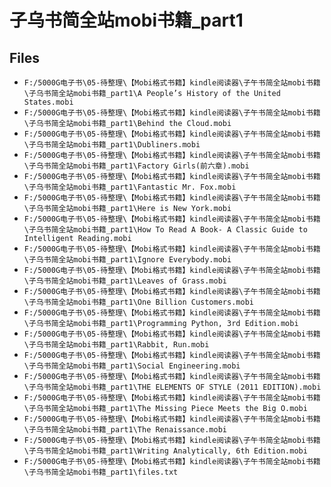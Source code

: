 # 子乌书简全站mobi书籍_part1

## Files

- `F:/5000G电子书\05-待整理\【Mobi格式书籍】kindle阅读器\子午书简全站mobi书籍\子乌书简全站mobi书籍_part1\A People’s History of the United States.mobi`
- `F:/5000G电子书\05-待整理\【Mobi格式书籍】kindle阅读器\子午书简全站mobi书籍\子乌书简全站mobi书籍_part1\Behind the Cloud.mobi`
- `F:/5000G电子书\05-待整理\【Mobi格式书籍】kindle阅读器\子午书简全站mobi书籍\子乌书简全站mobi书籍_part1\Dubliners.mobi`
- `F:/5000G电子书\05-待整理\【Mobi格式书籍】kindle阅读器\子午书简全站mobi书籍\子乌书简全站mobi书籍_part1\Factory Girls(前六章).mobi`
- `F:/5000G电子书\05-待整理\【Mobi格式书籍】kindle阅读器\子午书简全站mobi书籍\子乌书简全站mobi书籍_part1\Fantastic Mr. Fox.mobi`
- `F:/5000G电子书\05-待整理\【Mobi格式书籍】kindle阅读器\子午书简全站mobi书籍\子乌书简全站mobi书籍_part1\Here is New York.mobi`
- `F:/5000G电子书\05-待整理\【Mobi格式书籍】kindle阅读器\子午书简全站mobi书籍\子乌书简全站mobi书籍_part1\How To Read A Book- A Classic Guide to Intelligent Reading.mobi`
- `F:/5000G电子书\05-待整理\【Mobi格式书籍】kindle阅读器\子午书简全站mobi书籍\子乌书简全站mobi书籍_part1\Ignore Everybody.mobi`
- `F:/5000G电子书\05-待整理\【Mobi格式书籍】kindle阅读器\子午书简全站mobi书籍\子乌书简全站mobi书籍_part1\Leaves of Grass.mobi`
- `F:/5000G电子书\05-待整理\【Mobi格式书籍】kindle阅读器\子午书简全站mobi书籍\子乌书简全站mobi书籍_part1\One Billion Customers.mobi`
- `F:/5000G电子书\05-待整理\【Mobi格式书籍】kindle阅读器\子午书简全站mobi书籍\子乌书简全站mobi书籍_part1\Programming Python, 3rd Edition.mobi`
- `F:/5000G电子书\05-待整理\【Mobi格式书籍】kindle阅读器\子午书简全站mobi书籍\子乌书简全站mobi书籍_part1\Rabbit, Run.mobi`
- `F:/5000G电子书\05-待整理\【Mobi格式书籍】kindle阅读器\子午书简全站mobi书籍\子乌书简全站mobi书籍_part1\Social Engineering.mobi`
- `F:/5000G电子书\05-待整理\【Mobi格式书籍】kindle阅读器\子午书简全站mobi书籍\子乌书简全站mobi书籍_part1\THE ELEMENTS OF STYLE (2011 EDITION).mobi`
- `F:/5000G电子书\05-待整理\【Mobi格式书籍】kindle阅读器\子午书简全站mobi书籍\子乌书简全站mobi书籍_part1\The Missing Piece Meets the Big O.mobi`
- `F:/5000G电子书\05-待整理\【Mobi格式书籍】kindle阅读器\子午书简全站mobi书籍\子乌书简全站mobi书籍_part1\The Renaissance.mobi`
- `F:/5000G电子书\05-待整理\【Mobi格式书籍】kindle阅读器\子午书简全站mobi书籍\子乌书简全站mobi书籍_part1\Writing Analytically, 6th Edition.mobi`
- `F:/5000G电子书\05-待整理\【Mobi格式书籍】kindle阅读器\子午书简全站mobi书籍\子乌书简全站mobi书籍_part1\files.txt`
